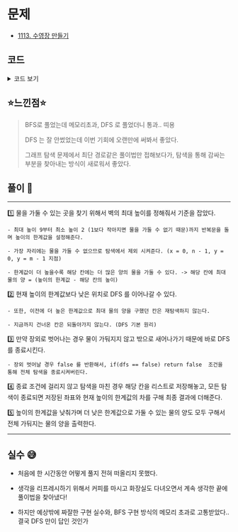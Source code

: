# 문제
- [1113. 수영장 만들기](https://www.acmicpc.net/problem/1113)

## 코드

<details><summary> 코드 보기 </summary>

``` java
import java.awt.*;
import java.io.BufferedReader;
import java.io.IOException;
import java.io.InputStreamReader;
import java.util.*;
import java.util.List;

public class Q1113 {
    static int n, m, board[][], dx[] = {-1, 0, 1, 0}, dy[] = {0, 1, 0, -1};
    static boolean existHeight[], existWater[][], visited[][];
    static List<Point> testPool = new ArrayList<>();
    public static void main(String[] args) throws IOException {
        init();
        solution();
    }

    private static void solution() {
        // 물 채우기 :: 둘러싸고 있는 벽 중 가장 낮은 벽이 최대.
        // 각 칸에 채울 수 있는 물의 양 = (최대 양 - 칸의 높이)
        int ans = 0;
        for (int max = 9; max > 1; --max) {
            if(!existHeight[max]) continue;
            int ret = 0;

            for (int x = 1; x < n - 1; x++) {
                for (int y = 1; y < m - 1; y++) {
                    if(existWater[x][y] || board[x][y] >= max)
                        continue;
                    for(int i=0; i<n; ++i)
                        Arrays.fill(visited[i], false);
                    visited[x][y] = true;

                    if(dfs(x, y, max))
                        ret += getDiff(max);
                    testPool = new ArrayList<>();
                }
            }
            ans += ret;
        }
        System.out.println(ans);
    }

    static boolean dfs(int x, int y, int max){
        for (int d = 0; d < 4; d++) {
            int nx = x + dx[d], ny = y + dy[d];
            if(!isBorder(nx, ny)) return false;

            if(existWater[nx][ny] || visited[nx][ny] || board[nx][ny] >= max)
                continue;
            visited[nx][ny] = true;
            if(!dfs(nx, ny, max))
                return false;
        }
        testPool.add(new Point(x, y));
        return true;
    }

    private static int getDiff(int max) {
        int diff = 0;
        for (Point p : testPool) {
            if(existWater[p.x][p.y]) continue;
            existWater[p.x][p.y] = true;
            diff += max - board[p.x][p.y];
        }
        return diff;
    }

    private static boolean isBorder(int x, int y) {
        return (x >= 0 && x < n && y >= 0 && y < m);
    }

    private static void init() throws IOException {
        BufferedReader br = new BufferedReader(new InputStreamReader(System.in));
        StringTokenizer st = new StringTokenizer(br.readLine());
        n = Integer.parseInt(st.nextToken());
        m = Integer.parseInt(st.nextToken());
        board = new int[n][m]; existHeight = new boolean[10];
        existWater = new boolean[n][m];
        visited = new boolean[n][m];
        for (int i = 0; i < n; i++) {
            String line = br.readLine();
            for (int j = 0; j < m; j++) {
                board[i][j] = line.charAt(j) - '0';
                existHeight[board[i][j]] = true;
            }
        }
    }
}
```

</details>

## ⭐️느낀점⭐️
> BFS로 풀었는데 메모리초과, DFS 로 풀었더니 통과.. 띠용
> 
> DFS 는 잘 안썼었는데 이번 기회에 오랜만에 써봐서 좋았다.
> 
> 그래프 탐색 문제에서 최단 경로같은 풀이법만 접해보다가, 탐색을 통해 감싸는 부분을 찾아내는 방식이 새로워서 좋았다. 

## 풀이 📣
<hr/>

1️⃣ 물을 가둘 수 있는 곳을 찾기 위해서 벽의 최대 높이를 정해줘서 기준을 잡았다.

    - 최대 높이 9부터 최소 높이 2 (1보다 작아지면 물을 가둘 수 없기 때문)까지 반복문을 돌며 높이의 한계값을 설정해준다.

    - 가장 자리에는 물을 가둘 수 없으므로 탐색에서 제외 시켜준다. (x = 0, n - 1, y = 0, y = m - 1 지점)

    - 한계값이 더 높을수록 해당 칸에는 더 많은 양의 물을 가둘 수 있다. -> 해당 칸에 최대 물의 양 = (높이의 한계값 - 해당 칸의 높이)

2️⃣ 현재 높이의 한계값보다 낮은 위치로 DFS 를 이어나갈 수 있다.

    - 또한, 이전에 더 높은 한계값으로 최대 물의 양을 구했던 칸은 재탐색하지 않는다.

    - 지금까지 건너온 칸은 되돌아가지 않는다. (DFS 기본 원리)


3️⃣ 만약 장외로 벗어나는 경우 물이 가둬지지 않고 밖으로 새어나가기 때문에 바로 DFS 를 종료시킨다.

    - 장외 벗어날 경우 false 를 반환해서, if(dfs == false) return false  조건을 통해 전체 탐색을 종료시켜버린다.  

4️⃣ 종료 조건에 걸리지 않고 탐색을 마친 경우 해당 칸을 리스트로 저장해놓고, 모든 탐색이 종료되면 저장된 좌표와 현재 높이의 한계값의 차를 구해 최종 결과에 더해준다.


5️⃣ 높이의 한계값을 낮춰가며 더 낮은 한계값으로 가둘 수 있는 물의 양도 모두 구해서 전체 가둬지는 물의 양을 출력한다.

<hr/>

## 실수 😅
- 처음에 한 시간동안 어떻게 풀지 전혀 떠올리지 못했다.

- 생각을 리프레시하기 위해서 커피를 마시고 화장실도 다녀오면서 계속 생각한 끝에 풀이법을 찾아냈다!

- 하지만 예상밖에 짜잘한 구현 실수와, BFS 구현 방식의 메모리 초과로 고통받았다.. 결국 DFS 만이 답인 것인가